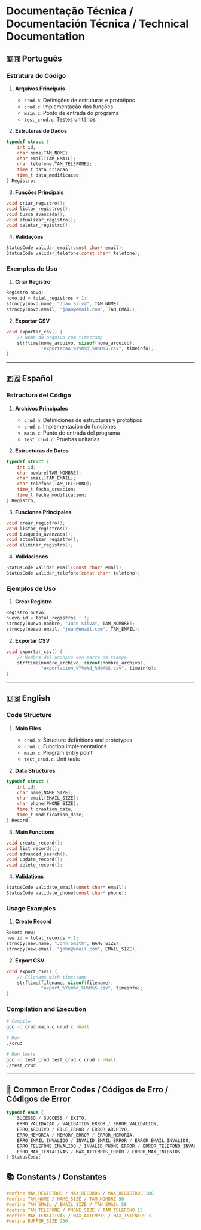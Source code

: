# Documentação Técnica / Documentación Técnica / Technical Documentation

## 🇧🇷 Português

### Estrutura do Código

1. **Arquivos Principais**
   - `crud.h`: Definições de estruturas e protótipos
   - `crud.c`: Implementação das funções
   - `main.c`: Ponto de entrada do programa
   - `test_crud.c`: Testes unitários

2. **Estruturas de Dados**
```c
typedef struct {
    int id;
    char nome[TAM_NOME];
    char email[TAM_EMAIL];
    char telefone[TAM_TELEFONE];
    time_t data_criacao;
    time_t data_modificacao;
} Registro;
```

3. **Funções Principais**
```c
void criar_registro();
void listar_registros();
void busca_avancada();
void atualizar_registro();
void deletar_registro();
```

4. **Validações**
```c
StatusCode validar_email(const char* email);
StatusCode validar_telefone(const char* telefone);
```

### Exemplos de Uso

1. **Criar Registro**
```c
Registro novo;
novo.id = total_registros + 1;
strncpy(novo.nome, "João Silva", TAM_NOME);
strncpy(novo.email, "joao@email.com", TAM_EMAIL);
```

2. **Exportar CSV**
```c
void exportar_csv() {
    // Nome do arquivo com timestamp
    strftime(nome_arquivo, sizeof(nome_arquivo), 
             "exportacao_%Y%m%d_%H%M%S.csv", timeinfo);
}
```

---

## 🇪🇸 Español

### Estructura del Código

1. **Archivos Principales**
   - `crud.h`: Definiciones de estructuras y prototipos
   - `crud.c`: Implementación de funciones
   - `main.c`: Punto de entrada del programa
   - `test_crud.c`: Pruebas unitarias

2. **Estructuras de Datos**
```c
typedef struct {
    int id;
    char nombre[TAM_NOMBRE];
    char email[TAM_EMAIL];
    char telefono[TAM_TELEFONO];
    time_t fecha_creacion;
    time_t fecha_modificacion;
} Registro;
```

3. **Funciones Principales**
```c
void crear_registro();
void listar_registros();
void busqueda_avanzada();
void actualizar_registro();
void eliminar_registro();
```

4. **Validaciones**
```c
StatusCode validar_email(const char* email);
StatusCode validar_telefono(const char* telefono);
```

### Ejemplos de Uso

1. **Crear Registro**
```c
Registro nuevo;
nuevo.id = total_registros + 1;
strncpy(nuevo.nombre, "Juan Silva", TAM_NOMBRE);
strncpy(nuevo.email, "juan@email.com", TAM_EMAIL);
```

2. **Exportar CSV**
```c
void exportar_csv() {
    // Nombre del archivo con marca de tiempo
    strftime(nombre_archivo, sizeof(nombre_archivo), 
             "exportacion_%Y%m%d_%H%M%S.csv", timeinfo);
}
```

---

## 🇺🇸 English

### Code Structure

1. **Main Files**
   - `crud.h`: Structure definitions and prototypes
   - `crud.c`: Function implementations
   - `main.c`: Program entry point
   - `test_crud.c`: Unit tests

2. **Data Structures**
```c
typedef struct {
    int id;
    char name[NAME_SIZE];
    char email[EMAIL_SIZE];
    char phone[PHONE_SIZE];
    time_t creation_date;
    time_t modification_date;
} Record;
```

3. **Main Functions**
```c
void create_record();
void list_records();
void advanced_search();
void update_record();
void delete_record();
```

4. **Validations**
```c
StatusCode validate_email(const char* email);
StatusCode validate_phone(const char* phone);
```

### Usage Examples

1. **Create Record**
```c
Record new;
new.id = total_records + 1;
strncpy(new.name, "John Smith", NAME_SIZE);
strncpy(new.email, "john@email.com", EMAIL_SIZE);
```

2. **Export CSV**
```c
void export_csv() {
    // Filename with timestamp
    strftime(filename, sizeof(filename), 
             "export_%Y%m%d_%H%M%S.csv", timeinfo);
}
```

### Compilation and Execution

```bash
# Compile
gcc -o crud main.c crud.c -Wall

# Run
./crud

# Run tests
gcc -o test_crud test_crud.c crud.c -Wall
./test_crud
```

---

## 🔧 Common Error Codes / Códigos de Erro / Códigos de Error

```c
typedef enum {
    SUCESSO / SUCCESS / ÉXITO,
    ERRO_VALIDACAO / VALIDATION_ERROR / ERROR_VALIDACION,
    ERRO_ARQUIVO / FILE_ERROR / ERROR_ARCHIVO,
    ERRO_MEMORIA / MEMORY_ERROR / ERROR_MEMORIA,
    ERRO_EMAIL_INVALIDO / INVALID_EMAIL_ERROR / ERROR_EMAIL_INVALIDO,
    ERRO_TELEFONE_INVALIDO / INVALID_PHONE_ERROR / ERROR_TELEFONO_INVALIDO,
    ERRO_MAX_TENTATIVAS / MAX_ATTEMPTS_ERROR / ERROR_MAX_INTENTOS
} StatusCode;
```

## 📚 Constants / Constantes

```c
#define MAX_REGISTROS / MAX_RECORDS / MAX_REGISTROS 100
#define TAM_NOME / NAME_SIZE / TAM_NOMBRE 50
#define TAM_EMAIL / EMAIL_SIZE / TAM_EMAIL 50
#define TAM_TELEFONE / PHONE_SIZE / TAM_TELEFONO 15
#define MAX_TENTATIVAS / MAX_ATTEMPTS / MAX_INTENTOS 3
#define BUFFER_SIZE 256
